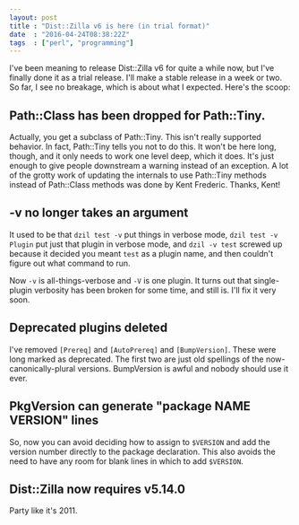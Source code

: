 ```yaml
---
layout: post
title : "Dist::Zilla v6 is here (in trial format)"
date  : "2016-04-24T08:38:22Z"
tags  : ["perl", "programming"]
---
```

I've been meaning to release Dist::Zilla v6 for quite a while now, but I've
finally done it as a trial release.  I'll make a stable release in a week or
two.  So far, I see no breakage, which is about what I expected.  Here's the
scoop:

## Path::Class has been dropped for Path::Tiny.

Actually, you get a subclass of Path::Tiny.  This isn't really supported
behavior.  In fact, Path::Tiny tells you not to do this.  It won't be here
long, though, and it only needs to work one level deep, which it does.  It's
just enough to give people downstream a warning instead of an exception.  A lot
of the grotty work of updating the internals to use Path::Tiny methods instead
of Path::Class methods was done by Kent Frederic.  Thanks, Kent!

## -v no longer takes an argument

It used to be that `dzil test -v` put things in verbose mode, `dzil test -v
Plugin` put just that plugin in verbose mode, and `dzil -v test` screwed up
because it decided you meant `test` as a plugin name, and then couldn't figure
out what command to run.

Now `-v` is all-things-verbose and `-V` is one plugin.  It turns out that
single-plugin verbosity has been broken for some time, and still is.  I'll fix
it very soon.

## Deprecated plugins deleted

I've removed `[Prereq]` and `[AutoPrereq]` and `[BumpVersion]`.  These were
long marked as deprecated.  The first two are just old spellings of the
now-canonically-plural versions.  BumpVersion is awful and nobody should use it
ever.

## PkgVersion can generate "package NAME VERSION" lines

So, now you can avoid deciding how to assign to `$VERSION` and add the version
number directly to the package declaration.  This also avoids the need to have
any room for blank lines in which to add `$VERSION`.

## Dist::Zilla now requires v5.14.0

Party like it's 2011.

